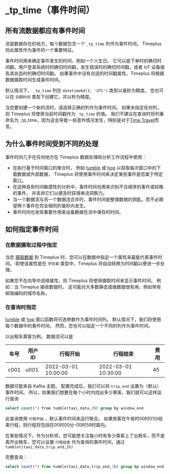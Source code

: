 # _tp_time（事件时间）

## 所有流数据都应有事件时间

流是数据存在的地方，每个数据包含一个 `_tp_time` 列作为事件时间。 Timeplus 将此属性作为事件的一个重要特征。

事件时间用来确定事件发生的时间，例如一个人生日。  它可以是下单时的确切时间戳，用户登录系统时的确切时间戳，发生错误时的确切时间戳，或者 IoT 设备报告其状态时的确切时间戳。 如果事件中没有合适的时间戳属性，Timeplus 将根据数据摄取时间生成事件时间。

默认情况下， `_tp_time` 列在 `datetime64(3, 'UTC')` 类型以毫秒为精度。 您也可以在 `日期时间` 类型下创建它，并以秒为精度。

当您要创建一个新的流时，请选择正确的列作为事件时间。 如果未指定任何列，则 Timeplus 将使用当前时间戳作为 `_tp_time` 的值。 我们不建议在查询时将列重命名为 _tp_time，因为这会导致一些意外情况发生，特别是对于[Time Travel](usecases#s-time-travel)而言。

## 为什么事件时间受到不同的处理

事件时间几乎在任何地方在 Timeplus 数据处理和分析工作流程中使用：

* 在执行基于时间窗口的聚合时， 例如 [tumble](functions_for_streaming#tumble) 或 [hop](functions_for_streaming#hop) 以获取每次窗口中的下载数据或外部数据， Timeplus 将使用事件时间来决定某些事件是否属于特定窗口。
* 在这种具有时间敏感性的分析中，事件时间也用来识别不合顺序的事件或较晚的事件， 并丢弃它们以便及时获得串流洞察力。
* 当一个数据流与另一个数据流合并时，事件时间是整理数据的钥匙，而不必期望两个事件在完全相同的毫秒内发生。
* 事件时间也发挥重要作用来设备数据在流中保存的时间。

## 如何指定事件时间

### 在数据摄取过程中指定

当您 [摄取数据](ingestion) 到 Timeplus 时，您可以在数据中指定一个属性来最能代表事件时间。 即使该属性是在 `字符串` 类型中，Timeplus 将自动转换为时间戳以便进一步处理。

如果您不在向导中选择属性，则 Timeplus 将使用摄取时间来显示事件时间。 例如：当 Timeplus 接收数据时。 这可能对大多数静态或维数据很有用，例如带有邮政编码的城市名称。

### 在查询时指定

[tumble](functions_for_streaming#tumble) 或 [hop](functions_for_streaming#hop) 窗口函数将可选参数作为事件时间列。 默认情况下，我们将使用每个数据中的事件时间。 然而，您也可以指定一个不同的列作为事件时间。

以出租车乘客为例。 数据流可以是

| 车号   | 用户ID | 行程开始                | 行程结束                | 费用 |
| ---- | ---- | ------------------- | ------------------- | -- |
| c001 | u001 | 2022-03-01 10:00:00 | 2022-03-01 10:30:00 | 45 |

数据可能来自 Kafka 主题。 配置完成后，我们可以将 `trip_end` 设置为（默认）事件时间。 所以，如果我们想要在每个小时内找出多少乘客，我们就可以这样运行查询

```sql
select count(*) from tumble(taxi_data,1h) group by window_end
```

此查询使用 `行程开始` ，默认事件时间来运行聚合。 如果旅客在午夜时00时01分结束行程，则行程将包括在00时00分-00时59时窗内。

在某些情况下，作为分析师，您可能想关注每小时有多少乘客上了出租车，而不是离开出租车，您可以设置 `行程结束` 作为查询的事件时间，通过 `tumblet(taxi_data,trip_end,1h)`

完整查询：

```sql
select count(*) from tumble(taxi_data,trip_end,1h) group by window_end
```

